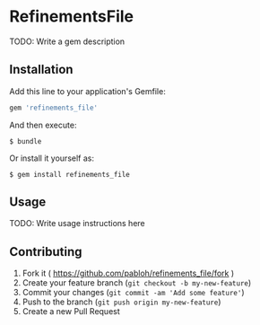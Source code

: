 # RefinementsFile

TODO: Write a gem description

## Installation

Add this line to your application's Gemfile:

```ruby
gem 'refinements_file'
```

And then execute:

    $ bundle

Or install it yourself as:

    $ gem install refinements_file

## Usage

TODO: Write usage instructions here

## Contributing

1. Fork it ( https://github.com/pabloh/refinements_file/fork )
2. Create your feature branch (`git checkout -b my-new-feature`)
3. Commit your changes (`git commit -am 'Add some feature'`)
4. Push to the branch (`git push origin my-new-feature`)
5. Create a new Pull Request
